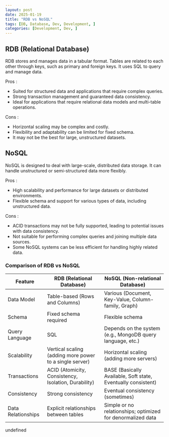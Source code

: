 ```yaml
---
layout: post
date: 2025-01-19
title: "RDB vs NoSQL"
tags: [DB, Database, Dev, Development, ]
categories: [Development, Dev, ]
---
```



## RDB (Relational Database)


RDB stores and manages data in a tabular format. Tables are related to each other through keys, such as primary and foreign keys. It uses SQL to query and manage data. 


Pros :

- Suited for structured data and applications that require complex queries.
- Strong transaction management and guaranteed data consistency.
- Ideal for applications that require relational data models and multi-table operations.

Cons : 

- Horizontal scaling may be complex and costly.
- Flexibility and adaptability can be limited for fixed schema.
- It may not be the best for large, unstructured datasets.


## NoSQL


NoSQL is designed to deal with large-scale, distributed data storage. It can handle unstructured or semi-structured data more flexibly. 


Pros : 

- High scalability and performance for large datasets or distributed environments.
- Flexible schema and support for various types of data, including unstructured data.

Cons :

- ACID transactions may not be fully supported, leading to potential issues with data consistency.
- Not suitable for performing complex queries and joining multiple data sources.
- Some NoSQL systems can be less efficient for handling highly related data.


### Comparison of RDB vs NoSQL


| Feature            | RDB (Relational Database)                               | NoSQL (Non-relational Database)                               |
| ------------------ | ------------------------------------------------------- | ------------------------------------------------------------- |
| Data Model         | Table-based (Rows and Columns)                          | Various (Document, Key-Value, Column-family, Graph)           |
| Schema             | Fixed schema required                                   | Flexible schema                                               |
| Query Language     | SQL                                                     | Depends on the system (e.g., MongoDB query language, etc.)    |
| Scalability        | Vertical scaling (adding more power to a single server) | Horizontal scaling (adding more servers)                      |
| Transactions       | ACID (Atomicity, Consistency, Isolation, Durability)    | BASE (Basically Available, Soft state, Eventually consistent) |
| Consistency        | Strong consistency                                      | Eventual consistency (sometimes)                              |
| Data Relationships | Explicit relationships between tables                   | Simple or no relationships; optimized for denormalized data   |

undefined